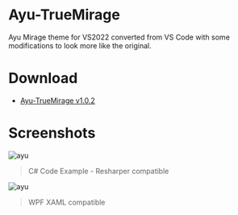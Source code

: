 # Ayu-TrueMirage
Ayu Mirage theme for VS2022 converted from VS Code with some modifications to look more like the original.
  
# Download
 - [Ayu-TrueMirage v1.0.2](https://github.com/TomGUN02/Ayu-TrueMirage/releases/tag/Release)
  
# Screenshots
![ayu](https://i.imgur.com/TD2L5zA.png)
> C# Code Example - Resharper compatible
  
![ayu](https://i.imgur.com/qI05PCA.png)
> WPF XAML compatible
